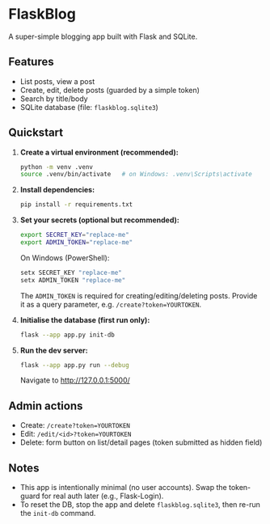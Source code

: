 # FlaskBlog

A super-simple blogging app built with Flask and SQLite.

## Features
- List posts, view a post
- Create, edit, delete posts (guarded by a simple token)
- Search by title/body
- SQLite database (file: `flaskblog.sqlite3`)

## Quickstart

1. **Create a virtual environment (recommended):**
   ```bash
   python -m venv .venv
   source .venv/bin/activate   # on Windows: .venv\Scripts\activate
   ```

2. **Install dependencies:**
   ```bash
   pip install -r requirements.txt
   ```

3. **Set your secrets (optional but recommended):**
   ```bash
   export SECRET_KEY="replace-me"
   export ADMIN_TOKEN="replace-me"
   ```
   On Windows (PowerShell):
   ```powershell
   setx SECRET_KEY "replace-me"
   setx ADMIN_TOKEN "replace-me"
   ```
   The `ADMIN_TOKEN` is required for creating/editing/deleting posts. Provide it as a query parameter, e.g. `/create?token=YOURTOKEN`.

4. **Initialise the database (first run only):**
   ```bash
   flask --app app.py init-db
   ```

5. **Run the dev server:**
   ```bash
   flask --app app.py run --debug
   ```
   Navigate to http://127.0.0.1:5000/

## Admin actions
- Create: `/create?token=YOURTOKEN`
- Edit: `/edit/<id>?token=YOURTOKEN`
- Delete: form button on list/detail pages (token submitted as hidden field)

## Notes
- This app is intentionally minimal (no user accounts). Swap the token-guard for real auth later (e.g., Flask-Login).
- To reset the DB, stop the app and delete `flaskblog.sqlite3`, then re-run the `init-db` command.